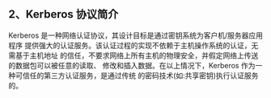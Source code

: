 ## 2、Kerberos 协议简介

Kerberos 是一种网络认证协议，其设计目标是通过密钥系统为客户机/服务器应用程序 提供强大的认证服务。该认证过程的实现不依赖于主机操作系统的认证，无需基于主机地址 的信任，不要求网络上所有主机的物理安全，并假定网络上传送的数据包可以被任意的读取、 修改和插入数据。在以上情况下，Kerberos 作为一种可信任的第三方认证服务，是通过传统 的密码技术(如:共享密钥)执行认证服务的。